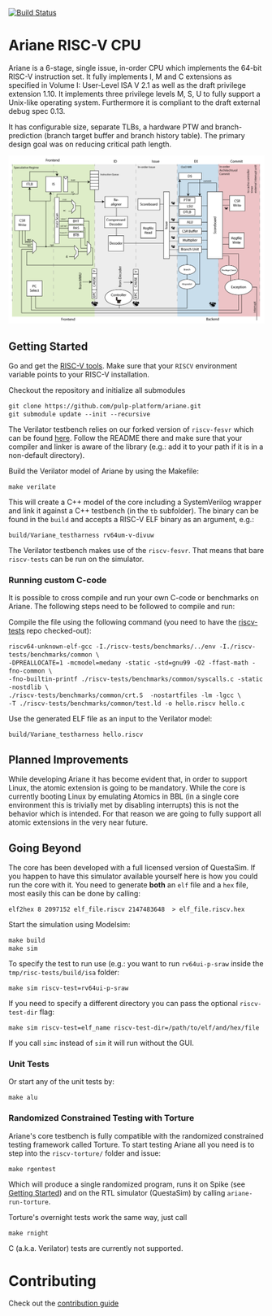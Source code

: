 [![Build Status](https://travis-ci.org/pulp-platform/ariane.svg?branch=master)](https://travis-ci.org/pulp-platform/ariane)

# Ariane RISC-V CPU

Ariane is a 6-stage, single issue, in-order CPU which implements the 64-bit RISC-V instruction set. It fully implements I, M and C extensions as specified in Volume I: User-Level ISA V 2.1 as well as the draft privilege extension 1.10. It implements three privilege levels M, S, U to fully support a Unix-like operating system. Furthermore it is compliant to the draft external debug spec 0.13.

It has configurable size, separate TLBs, a hardware PTW and branch-prediction (branch target buffer and branch history table). The primary design goal was on reducing critical path length.

![](docs/img/ariane_overview.png)

## Getting Started


Go and get the [RISC-V tools](https://github.com/riscv/riscv-tools). Make sure that your `RISCV` environment variable points to your RISC-V installation.

Checkout the repository and initialize all submodules
```
git clone https://github.com/pulp-platform/ariane.git
git submodule update --init --recursive
```

The Verilator testbench relies on our forked version of `riscv-fesvr` which can be found [here](https://github.com/riscv/riscv-fesvr). Follow the README there and make sure that your compiler and linker is aware of the library (e.g.: add it to your path if it is in a non-default directory).

Build the Verilator model of Ariane by using the Makefile:
```
make verilate
```

This will create a C++ model of the core including a SystemVerilog wrapper and link it against a C++ testbench (in the `tb` subfolder). The binary can be found in the `build` and accepts a RISC-V ELF binary as an argument, e.g.:

```
build/Variane_testharness rv64um-v-divuw
```

The Verilator testbench makes use of the `riscv-fesvr`. That means that bare `riscv-tests` can be run on the simulator.

### Running custom C-code

It is possible to cross compile and run your own C-code or benchmarks on Ariane. The following steps need to be followed to compile and run:

Compile the file using the following command (you need to have the [riscv-tests](https://github.com/riscv/riscv-tests) repo checked-out):

```
riscv64-unknown-elf-gcc -I./riscv-tests/benchmarks/../env -I./riscv-tests/benchmarks/common \
-DPREALLOCATE=1 -mcmodel=medany -static -std=gnu99 -O2 -ffast-math -fno-common \
-fno-builtin-printf ./riscv-tests/benchmarks/common/syscalls.c -static -nostdlib \
./riscv-tests/benchmarks/common/crt.S  -nostartfiles -lm -lgcc \
-T ./riscv-tests/benchmarks/common/test.ld -o hello.riscv hello.c
```

Use the generated ELF file as an input to the Verilator model:

```
build/Variane_testharness hello.riscv
```

## Planned Improvements

While developing Ariane it has become evident that, in order to support Linux, the atomic extension is going to be mandatory. While the core is currently booting Linux by emulating Atomics in BBL (in a single core environment this is trivially met by disabling interrupts) this is not the behavior which is intended. For that reason we are going to fully support all atomic extensions in the very near future.

## Going Beyond

The core has been developed with a full licensed version of QuestaSim. If you happen to have this simulator available yourself here is how you could run the core with it. You need to generate **both** an `elf` file and a `hex` file, most easily this can be done by calling:

```
elf2hex 8 2097152 elf_file.riscv 2147483648  > elf_file.riscv.hex
```

Start the simulation using Modelsim:
```
make build
make sim
```
To specify the test to run use (e.g.: you want to run `rv64ui-p-sraw` inside the `tmp/risc-tests/build/isa` folder:
```
make sim riscv-test=rv64ui-p-sraw
```
If you need to specify a different directory you can pass the optional `riscv-test-dir` flag:
```
make sim riscv-test=elf_name riscv-test-dir=/path/to/elf/and/hex/file
```
If you call `simc` instead of `sim` it will run without the GUI.

### Unit Tests

Or start any of the unit tests by:
```
make alu
```

### Randomized Constrained Testing with Torture

Ariane's core testbench is fully compatible with the randomized constrained testing framework called Torture. To start testing Ariane all you need is to step into the `riscv-torture/` folder and issue:
```
make rgentest
```
Which will produce a single randomized program, runs it on Spike (see [Getting Started](#getting_started)) and on the RTL simulator (QuestaSim) by calling `ariane-run-torture`.

Torture's overnight tests work the same way, just call
```
make rnight
```
C (a.k.a. Verilator) tests are currently not supported.

# Contributing

Check out the [contribution guide](CONTRIBUTING.md)


